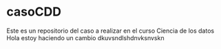 # casoCDD
Este es un repositorio del caso a realizar en el curso Ciencia de los datos
Hola estoy haciendo un cambio
dkuvsndlshdnvksnvskn

